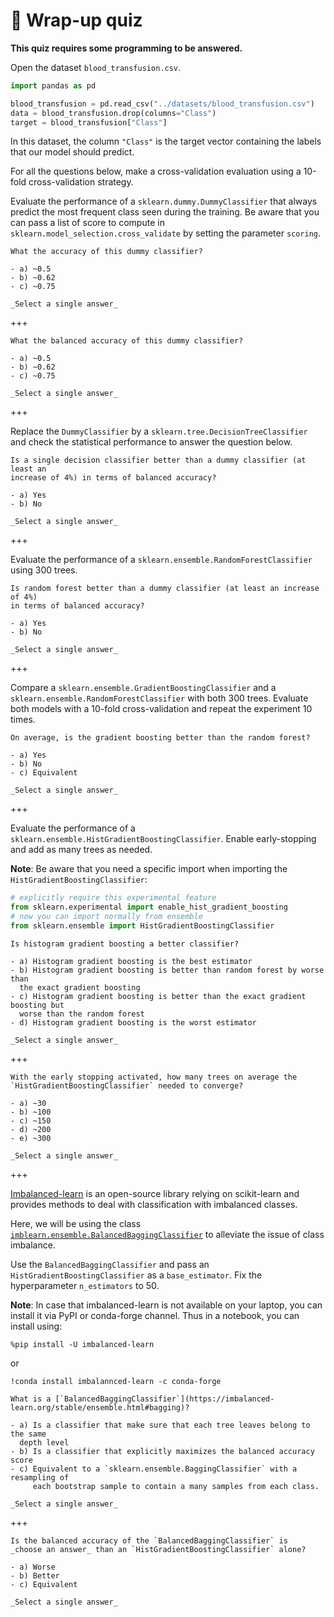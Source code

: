 # 🏁 Wrap-up quiz

**This quiz requires some programming to be answered.**

Open the dataset `blood_transfusion.csv`.

```py
import pandas as pd

blood_transfusion = pd.read_csv("../datasets/blood_transfusion.csv")
data = blood_transfusion.drop(columns="Class")
target = blood_transfusion["Class"]
```

In this dataset, the column `"Class"` is the target vector containing the
labels that our model should predict.

For all the questions below, make a cross-validation evaluation using a
10-fold cross-validation strategy.

Evaluate the performance of a `sklearn.dummy.DummyClassifier` that always
predict the most frequent class seen during the training. Be aware that you can
pass a list of score to compute in `sklearn.model_selection.cross_validate` by
setting the parameter `scoring`.

```{admonition} Question
What the accuracy of this dummy classifier?

- a) ~0.5
- b) ~0.62
- c) ~0.75

_Select a single answer_
```

+++

```{admonition} Question
What the balanced accuracy of this dummy classifier?

- a) ~0.5
- b) ~0.62
- c) ~0.75

_Select a single answer_
```

+++

Replace the `DummyClassifier` by a `sklearn.tree.DecisionTreeClassifier` and
check the statistical performance to answer the question below.

```{admonition} Question
Is a single decision classifier better than a dummy classifier (at least an
increase of 4%) in terms of balanced accuracy?

- a) Yes
- b) No

_Select a single answer_
```

+++

Evaluate the performance of a `sklearn.ensemble.RandomForestClassifier` using
300 trees.

```{admonition} Question
Is random forest better than a dummy classifier (at least an increase of 4%)
in terms of balanced accuracy?

- a) Yes
- b) No

_Select a single answer_
```

+++

Compare a `sklearn.ensemble.GradientBoostingClassifier` and a
`sklearn.ensemble.RandomForestClassifier` with both 300 trees. Evaluate both
models with a 10-fold cross-validation and repeat the experiment 10 times.

```{admonition} Question
On average, is the gradient boosting better than the random forest?

- a) Yes
- b) No
- c) Equivalent

_Select a single answer_
```

+++

Evaluate the performance of a
`sklearn.ensemble.HistGradientBoostingClassifier`. Enable early-stopping and
add as many trees as needed.

**Note**: Be aware that you need a specific import when importing the
`HistGradientBoostingClassifier`:

```py
# explicitly require this experimental feature
from sklearn.experimental import enable_hist_gradient_boosting
# now you can import normally from ensemble
from sklearn.ensemble import HistGradientBoostingClassifier
```

```{admonition} Question
Is histogram gradient boosting a better classifier?

- a) Histogram gradient boosting is the best estimator
- b) Histogram gradient boosting is better than random forest by worse than
  the exact gradient boosting
- c) Histogram gradient boosting is better than the exact gradient boosting but
  worse than the random forest
- d) Histogram gradient boosting is the worst estimator

_Select a single answer_
```

+++

```{admonition} Question
With the early stopping activated, how many trees on average the
`HistGradientBoostingClassifier` needed to converge?

- a) ~30
- b) ~100
- c) ~150
- d) ~200
- e) ~300

_Select a single answer_
```

+++

[Imbalanced-learn](https://imbalanced-learn.org/stable/) is an open-source
library relying on scikit-learn and provides methods to deal with
classification with imbalanced classes.

Here, we will be using the class
[`imblearn.ensemble.BalancedBaggingClassifier`](https://imbalanced-learn.org/stable/references/generated/imblearn.ensemble.BalancedBaggingClassifier.html)
to alleviate the issue of class imbalance.

Use the `BalancedBaggingClassifier` and pass an
`HistGradientBoostingClassifier` as a `base_estimator`. Fix the hyperparameter
`n_estimators` to 50.

**Note**: In case that imbalanced-learn is not available on your laptop, you
can install it via PyPI or conda-forge channel. Thus in a notebook, you can
install using:

```
%pip install -U imbalanced-learn
```

or

```
!conda install imbalannced-learn -c conda-forge
```

```{admonition} Question
What is a [`BalancedBaggingClassifier`](https://imbalanced-learn.org/stable/ensemble.html#bagging)?

- a) Is a classifier that make sure that each tree leaves belong to the same
  depth level
- b) Is a classifier that explicitly maximizes the balanced accuracy score
- c) Equivalent to a `sklearn.ensemble.BaggingClassifier` with a resampling of
     each bootstrap sample to contain a many samples from each class.

_Select a single answer_
```

+++

```{admonition} Question
Is the balanced accuracy of the `BalancedBaggingClassifier` is
_choose an answer_ than an `HistGradientBoostingClassifier` alone?

- a) Worse
- b) Better
- c) Equivalent

_Select a single answer_
```
